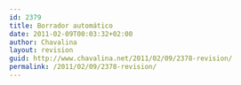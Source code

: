 ```yaml
---
id: 2379
title: Borrador automático
date: 2011-02-09T00:03:32+02:00
author: Chavalina
layout: revision
guid: http://www.chavalina.net/2011/02/09/2378-revision/
permalink: /2011/02/09/2378-revision/
---
```

